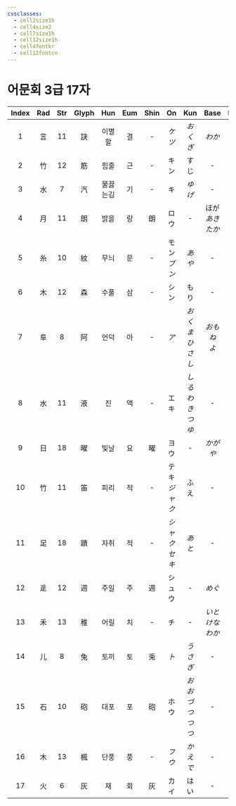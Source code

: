 ```yaml
---
cssclasses:
  - cell2size1h
  - cell4size2
  - cell7size1h
  - cell12size1h
  - cell4fontkr
  - cell12fontcn
---
```


# 어문회 3급 17자

| Index | Rad | Str | Glyph | Hun  | Eum | Shin |     On      |       Kun        |       Base       |       Kana       | Simp |  Man   |  Can  |        Viet         |
| :---: | :-: | :-: | :---: | :--: | :-: | :--: | :---------: | :--------------: | :--------------: | :--------------: | :--: | :----: | :---: | :-----------------: |
|   1   |  言  | 11  |   訣   | 이별할  |  결  |  -   |    *ケツ*     |      *おくぎ*       |       *わか*       |       *れる*       |  诀   |  jué   | kyut3 |        quyết        |
|   2   |  竹  | 12  |   筋   |  힘줄  |  근  |  -   |     キン      |        すじ        |        -         |        -         |  -   |  jīn   | gan1  |         gân         |
|   3   |  水  |  7  |   汽   | 물끓는김 |  기  |  -   |      キ      |       *ゆげ*       |        -         |        -         |  -   |   qì   | hei3  |         khí         |
|   4   |  月  | 11  |   朗   |  밝을  |  랑  |  朗   |     ロウ      |        -         | ほが<br>*あき<br>たか* | らか<br>*らか<br>らか* |  朗   |  lǎng  | long5 |        lãng         |
|   5   |  糸  | 10  |   紋   |  무늬  |  문  |  -   | モン<br>*ブン*  |       *あや*       |        -         |        -         |  纹   |  wén   | man4  |         văn         |
|   6   |  木  | 12  |   森   |  수풀  |  삼  |  -   |     シン      |        もり        |        -         |        -         |  -   |  sēn   | sam1  |        chùm         |
|   7   |  阜  |  8  |   阿   |  언덕  |  아  |  -   |     *ア*     | *お<br>くま<br>ひさし* |    *おもね<br>よ*    |     *る<br>る*     |  -   | ā<br>ē |  aa3  |       a<br>á        |
|   8   |  水  | 11  |   液   |  진   |  액  |  -   |     エキ      | *しる<br>わき<br>つゆ* |        -         |                  |  -   |   yè   | jik6  |         giá         |
|   9   |  日  | 18  |   曜   |  빛날  |  요  |  曜   |     ヨウ      |        -         |      *かがや*       |       *く*        |  曜   |  yào   | jiu6  |        diệu         |
|  10   |  竹  | 11  |   笛   |  피리  |  적  |  -   | テキ<br>*ジャク* |        ふえ        |        -         |        -         |  -   |   dí   | dek6  |        địch         |
|  11   |  足  | 18  |   蹟   |  자취  |  적  |  -   | *シャク<br>セキ* |       *あと*       |        -         |        -         |  迹   |   jì   | zik1  |        tích         |
|  12   |  辵  | 12  |   週   |  주일  |  주  |  週   |     シュウ     |        -         |       *めぐ*       |       *る*        |  周   |  zhōu  | zau1  |         chu         |
|  13   |  禾  | 13  |   稚   |  어릴  |  치  |  -   |      チ      |        -         |   *いとけな<br>わか*   |     *い<br>い*     |  稚   |  zhì   |  zi6  |  trẻ<br>tẻ<br>trĩ   |
|  14   |  儿  |  8  |   兔   |  토끼  |  토  |  兎   |     *ト*     |      *うさぎ*       |        -         |        -         |  -   |   tù   | tou3  |         thỏ         |
|  15   |  石  | 10  |   砲   |  대포  |  포  |  砲   |     ホウ      |   *おおづつ<br>つつ*   |        -         |        -         |  炮   |  pào   | paau3 | bác<br>phao<br>pháo |
|  16   |  木  | 13  |   楓   |  단풍  |  풍  |  -   |    *フウ*     |      *かえで*       |        -         |        -         |  枫   |  fēng  | fung1 |        phong        |
|  17   |  火  |  6  |   灰   |  재   |  회  |  灰   |     カイ      |        はい        |        -         |        -         |  -   |  huī   | fui1  |         hôi         |
